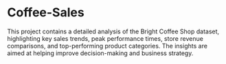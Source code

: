 # Coffee-Sales
This project contains a detailed analysis of the Bright Coffee Shop dataset, highlighting key sales trends, peak performance times, store revenue comparisons, and top-performing product categories. The insights are aimed at helping improve decision-making and business strategy.
